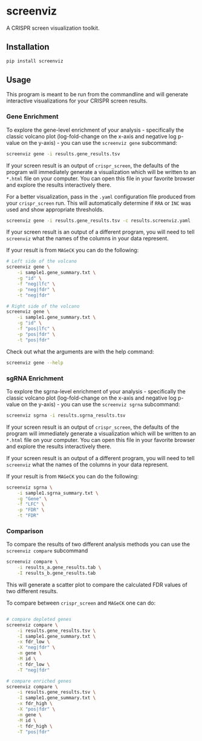 # screenviz

A CRISPR screen visualization toolkit.

## Installation

```bash
pip install screenviz
```

## Usage

This program is meant to be run from the commandline and will generate interactive visualizations for your CRISPR screen results.

### Gene Enrichment

To explore the gene-level enrichment of your analysis - specifically the classic volcano plot (log-fold-change on the x-axis and negative log p-value on the y-axis) -
you can use the `screenviz gene` subcommand:

```bash
screenviz gene -i results.gene_results.tsv
```

If your screen result is an output of `crispr_screen`, the defaults of the program will immediately generate a visualization which will be written to an `*.html` file
on your computer. You can open this file in your favorite browser and explore the results interactively there.

For a better visualization, pass in the `.yaml` configuration file produced from your `crispr_screen` run.
This will automatically determine if `RRA` or `INC` was used and show appropriate thresholds.

``` bash
screenviz gene -i results.gene_results.tsv -c results.screenviz.yaml
```

If your screen result is an output of a different program, you will need to tell `screenviz` what the names of the columns in your data represent.

If your result is from `MAGeCK` you can do the following:

```bash
# Left side of the volcano 
screenviz gene \
    -i sample1.gene_summary.txt \
    -g "id" \
    -f "neg|lfc" \
    -p "neg|fdr" \
    -t "neg|fdr"

# Right side of the volcano 
screenviz gene \
    -i sample1.gene_summary.txt \
    -g "id" \
    -f "pos|lfc" \
    -p "pos|fdr" \
    -t "pos|fdr"
```

Check out what the arguments are with the help command:

```bash
screenviz gene --help
```

### sgRNA Enrichment

To explore the sgrna-level enrichment of your analysis - specifically the classic volcano plot (log-fold-change on the x-axis and negative log p-value on the y-axis) -
you can use the `screenviz sgrna` subcommand:

```bash
screenviz sgrna -i results.sgrna_results.tsv
```

If your screen result is an output of `crispr_screen`, the defaults of the program will immediately generate a visualization which will be written to an `*.html` file
on your computer. You can open this file in your favorite browser and explore the results interactively there.

If your screen result is an output of a different program, you will need to tell `screenviz` what the names of the columns in your data represent.

If your result is from `MAGeCK` you can do the following:

```bash
screenviz sgrna \
    -i sample1.sgrna_summary.txt \
    -g "Gene" \
    -f "LFC" \
    -p "FDR" \
    -t "FDR"
```

### Comparison

To compare the results of two different analysis methods you can use the `screenviz compare` subcommand 

```bash
screenviz compare \
    -i results_a.gene_results.tab \
    -I results_b.gene_results.tab
```

This will generate a scatter plot to compare the calculated FDR values of two different results.

To compare between `crispr_screen` and `MAGeCK` one can do:

```bash

# compare depleted genes
screenviz compare \
    -i results.gene_results.tsv \
    -I sample1.gene_summary.txt \
    -x fdr_low \
    -X "neg|fdr" \
    -m gene \
    -M id \
    -t fdr_low \
    -T "neg|fdr"

# compare enriched genes
screenviz compare \
    -i results.gene_results.tsv \
    -I sample1.gene_summary.txt \
    -x fdr_high \
    -X "pos|fdr" \
    -m gene \
    -M id \
    -t fdr_high \
    -T "pos|fdr"
```
